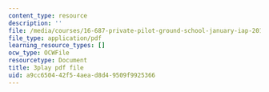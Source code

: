 ```yaml
---
content_type: resource
description: ''
file: /media/courses/16-687-private-pilot-ground-school-january-iap-2019/a9cc650442f54aead8d49509f9925366_edLnZgF9mUg.pdf
file_type: application/pdf
learning_resource_types: []
ocw_type: OCWFile
resourcetype: Document
title: 3play pdf file
uid: a9cc6504-42f5-4aea-d8d4-9509f9925366
---
```

